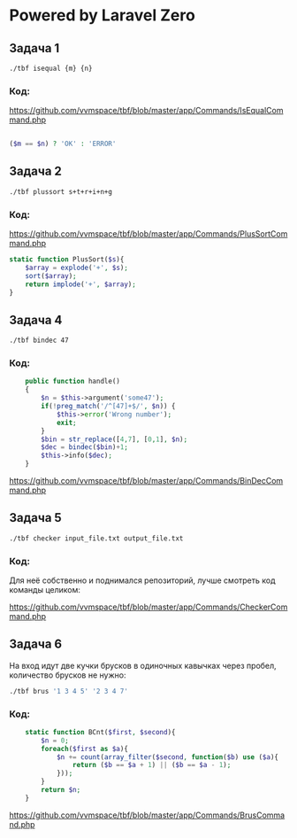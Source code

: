 # Powered by Laravel Zero

## Задача 1

```bash
./tbf isequal {m} {n}
```

### Код:

https://github.com/vvmspace/tbf/blob/master/app/Commands/IsEqualCommand.php

```php

($m == $n) ? 'OK' : 'ERROR'

```


## Задача 2


```bash
./tbf plussort s+t+r+i+n+g
```

### Код:

https://github.com/vvmspace/tbf/blob/master/app/Commands/PlusSortCommand.php


```php
static function PlusSort($s){
	$array = explode('+', $s);
	sort($array);
	return implode('+', $array);
}
```

## Задача 4

```bash
./tbf bindec 47
```

### Код:

```php
    public function handle()
    {
        $n = $this->argument('some47');
        if(!preg_match('/^[47]+$/', $n)) {
            $this->error('Wrong number');
            exit;
        }
        $bin = str_replace([4,7], [0,1], $n);
        $dec = bindec($bin)+1;
        $this->info($dec);
    }
```

https://github.com/vvmspace/tbf/blob/master/app/Commands/BinDecCommand.php


## Задача 5


```bash
./tbf checker input_file.txt output_file.txt
```

### Код:

Для неё собственно и поднимался репозиторий, лучше смотреть код команды целиком:

https://github.com/vvmspace/tbf/blob/master/app/Commands/CheckerCommand.php


## Задача 6

На вход идут две кучки брусков в одиночных кавычках через пробел, количество брусков не нужно:

```bash
./tbf brus '1 3 4 5' '2 3 4 7'
```

### Код:

```php
    static function BCnt($first, $second){
        $n = 0;
        foreach($first as $a){
            $n += count(array_filter($second, function($b) use ($a){
                return ($b == $a + 1) || ($b == $a - 1);
            }));
        }
        return $n;
    }
```

https://github.com/vvmspace/tbf/blob/master/app/Commands/BrusCommand.php
